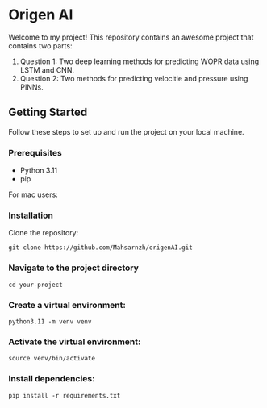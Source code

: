# Origen AI

Welcome to my project! This repository contains an awesome project that contains two parts:
1. Question 1: Two deep learning methods for predicting WOPR data using LSTM and CNN.
2. Question 2: Two methods for predicting velocitie and pressure using PINNs.

## Getting Started

Follow these steps to set up and run the project on your local machine.

### Prerequisites

- Python 3.11
- pip

  
For mac users:

### Installation
Clone the repository:

   ```
   git clone https://github.com/Mahsarnzh/origenAI.git
   ```

### Navigate to the project directory

  ```
  cd your-project
  ```

### Create a virtual environment:

  ```
  python3.11 -m venv venv
  ```

### Activate the virtual environment:

  ```
  source venv/bin/activate
  ```


### Install dependencies:
  ```
  pip install -r requirements.txt
  ```

